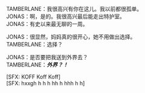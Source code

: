 TAMBERLANE：我很高兴有你在这儿。我以前都很孤单。  
JONAS：啊，是的。我很高兴最后能走出特护室。  
JONAS：有史以来最无聊的一周。  

JONAS：很显然，妈妈真的很开心，她不用做出选择。  
TAMBERLANE：选择？  

JONAS：是否要把我送到外界去？  
TAMBERLANE：***外界？！***  

[SFX: KOFF Koff Koff]  
[SFX: hxxgh h h h hh h hhh h h]  
